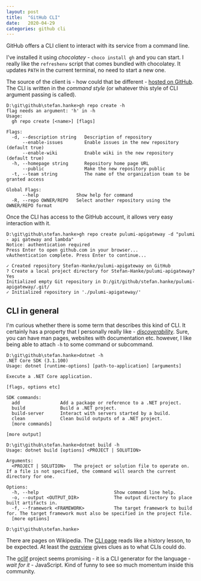 ```yaml
---
layout: post
title:  "GitHub CLI"
date:   2020-04-29
categories: github cli
---
```


GitHub offers a CLI client to interact with its service from a command line.

I've installed it using *chocolatey* - `choco install gh` and you can start. I really like the `refreshenv` script that comes bundled with chocolatey. It updates `PATH` in the current terminal, no need to start a new one.

The source of the client is - how could that be different - [hosted on GitHub](https://github.com/cli/cli).
The CLI is written in the *command style* (or whatever this style of CLI argument passing is called).


    D:\git\github\stefan.hanke>gh repo create -h
    flag needs an argument: 'h' in -h
    Usage:
      gh repo create [<name>] [flags]

    Flags:
      -d, --description string   Description of repository
          --enable-issues        Enable issues in the new repository (default true)
          --enable-wiki          Enable wiki in the new repository (default true)
      -h, --homepage string      Repository home page URL
          --public               Make the new repository public
      -t, --team string          The name of the organization team to be granted access

    Global Flags:
          --help              Show help for command
      -R, --repo OWNER/REPO   Select another repository using the OWNER/REPO format

Once the CLI has access to the GitHub account, it allows very easy interaction with it.

    D:\git\github\stefan.hanke>gh repo create pulumi-apigateway -d "pulumi - api gateway and lambda"
    Notice: authentication required
    Press Enter to open github.com in your browser...
    vAuthentication complete. Press Enter to continue...

    ✓ Created repository Stefan-Hanke/pulumi-apigateway on GitHub
    ? Create a local project directory for Stefan-Hanke/pulumi-apigateway? Yes
    Initialized empty Git repository in D:/git/github/stefan.hanke/pulumi-apigateway/.git/
    ✓ Initialized repository in './pulumi-apigateway/'


## CLI in general


I'm curious whether there is some term that describes this kind of CLI.
It certainly has a property that I personally really like - [*discoverability*](https://en.wikipedia.org/wiki/Discoverability).
Sure, you can have man pages, websites with documentation etc. however, I like being able to attach `-h` to some command or subcommand.

    D:\git\github\stefan.hanke>dotnet -h
    .NET Core SDK (3.1.100)
    Usage: dotnet [runtime-options] [path-to-application] [arguments]

    Execute a .NET Core application.

    [flags, options etc]

    SDK commands:
      add               Add a package or reference to a .NET project.
      build             Build a .NET project.
      build-server      Interact with servers started by a build.
      clean             Clean build outputs of a .NET project.
      [more commands]

    [more output]

    D:\git\github\stefan.hanke>dotnet build -h
    Usage: dotnet build [options] <PROJECT | SOLUTION>

    Arguments:
      <PROJECT | SOLUTION>   The project or solution file to operate on. If a file is not specified, the command will search the current directory for one.

    Options:
      -h, --help                            Show command line help.
      -o, --output <OUTPUT_DIR>             The output directory to place built artifacts in.
      -f, --framework <FRAMEWORK>           The target framework to build for. The target framework must also be specified in the project file.
      [more options]

    D:\git\github\stefan.hanke>


There are pages on Wikipedia. The [CLI page](https://en.wikipedia.org/wiki/Command-line_interface) reads like a history lesson, to be expected. At least the [overview](https://en.wikipedia.org/wiki/Comparison_of_command_shells) gives clues as to what CLIs could do.

The [oclif](https://oclif.io/) project seems promising - it is a CLI generator for the language - *wait for it* - JavaScript. Kind of funny to see so much momentum inside this community.